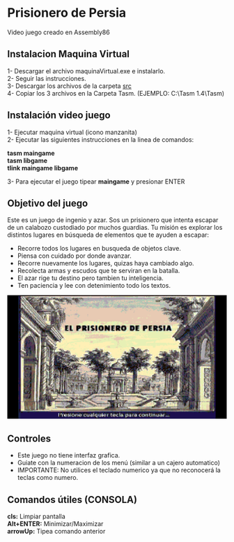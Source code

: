 # Prisionero de Persia

Video juego creado en Assembly86

## Instalacion Maquina Virtual

1- Descargar el archivo maquinaVirtual.exe e instalarlo.              
2- Seguir las instrucciones.            
3- Descargar los archivos de la carpeta [src](src/)                   
4- Copiar los 3 archivos en la Carpeta Tasm. (EJEMPLO: C:\Tasm 1.4\Tasm)                   


## Instalación video juego
1- Ejecutar maquina virtual (icono manzanita)               
2- Ejecutar las siguientes instrucciones en la linea de comandos:               

**tasm maingame**          
**tasm libgame**           
**tlink maingame libgame**                     

3- Para ejecutar el juego tipear **maingame** y presionar ENTER

## Objetivo del juego

Este es un juego de ingenio y azar. Sos un prisionero que intenta escapar de un calabozo custodiado por muchos guardias.
Tu misión es explorar los distintos lugares en búsqueda de elementos que te ayuden a escapar:
- Recorre todos los lugares en busqueda de objetos clave.
- Piensa con cuidado por donde avanzar.
- Recorre nuevamente los lugares, quizas haya cambiado algo.
- Recolecta armas y escudos que te serviran en la batalla.
- El azar rige tu destino pero tambien tu inteligencia.
- Ten paciencia y lee con detenimiento todo los textos.

![presentacion](presentacion.png)


## Controles

- Este juego no tiene interfaz grafica.
- Guiate con la numeracion de los menú (similar a un cajero automatico)
- IMPORTANTE: No utilices el teclado numerico ya que no reconocerá la teclas como numero.


## Comandos útiles (CONSOLA)

**cls:** Limpiar pantalla          
**Alt+ENTER:** Minimizar/Maximizar               
**arrowUp:** Tipea comando anterior               
